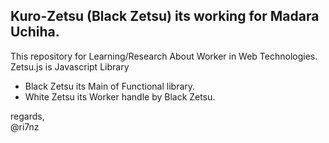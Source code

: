 ## Kuro-Zetsu (Black Zetsu) its working for Madara Uchiha.   
This repository for Learning/Research About Worker in Web Technologies.   
Zetsu.js is Javascript Library
- Black Zetsu its Main of Functional library.
- White Zetsu its Worker handle by Black Zetsu.
   
regards,   
@ri7nz
